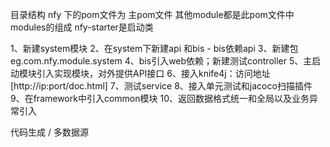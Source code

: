 
目录结构
nfy 下的pom文件为 主pom文件 其他module都是此pom文件中modules的组成
nfy-starter是启动类


1、新建system模块
2、在system下新建api 和bis - bis依赖api
3、新建包 eg.com.nfy.module.system
4、bis引入web依赖；新建测试controller
5、主启动模块引入实现模块，对外提供API接口
6、接入knife4j：访问地址 [http://ip:port/doc.html]
7、测试service
8、接入单元测试和jacoco扫描插件
9、在framework中引入common模块
10、返回数据格式统一和全局以及业务异常引入


代码生成 / 多数据源







